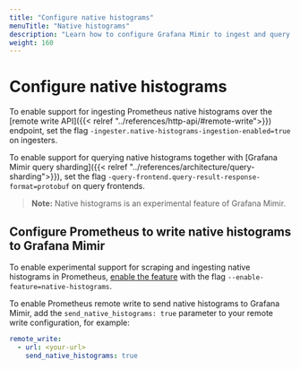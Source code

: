 ```yaml
---
title: "Configure native histograms"
menuTitle: "Native histograms"
description: "Learn how to configure Grafana Mimir to ingest and query native histograms."
weight: 160
---
```


# Configure native histograms

To enable support for ingesting Prometheus native histograms over the [remote write API]({{< relref "../references/http-api/#remote-write">}}) endpoint, set the flag `-ingester.native-histograms-ingestion-enabled=true` on ingesters.

To enable support for querying native histograms together with [Grafana Mimir query sharding]({{< relref "../references/architecture/query-sharding">}}), set the flag `-query-frontend.query-result-response-format=protobuf` on query frontends.

> **Note:** Native histograms is an experimental feature of Grafana Mimir.

## Configure Prometheus to write native histograms to Grafana Mimir

To enable experimental support for scraping and ingesting native histograms in Prometheus, [enable the feature](https://prometheus.io/docs/prometheus/latest/feature_flags/#native-histograms) with the flag `--enable-feature=native-histograms`.

To enable Prometheus remote write to send native histograms to Grafana Mimir, add the `send_native_histograms: true` parameter to your remote write configuration, for example:

```yaml
remote_write:
  - url: <your-url>
    send_native_histograms: true
```
